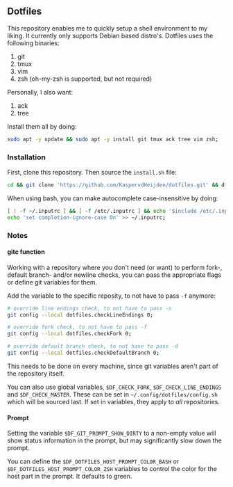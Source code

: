 ## Dotfiles

This repository enables me to quickly setup a shell environment to my liking. It currently only supports Debian based distro's.
Dotfiles uses the following binaries:

1. git
2. tmux
3. vim
4. zsh (oh-my-zsh is supported, but not required)

Personally, I also want:
1. ack
2. tree

Install them all by doing:
```sh
sudo apt -y update && sudo apt -y install git tmux ack tree vim zsh;
```

### Installation

First, clone this repository. Then source the `install.sh` file:
```sh
cd && git clone 'https://github.com/KaspervdHeijden/dotfiles.git' && dfs install;
```

When using bash, you can make autocomplete case-insensitive by doing:
```sh
[ ! -f ~/.inputrc ] && [ -f /etc/.inputrc ] && echo '$include /etc/.inputrc' > ~/.inputrc;
echo 'set completion-ignore-case On' >> ~/.inputrc;
```

### Notes

#### gitc function
Working with a repository where you don't need (or want) to perform fork-, default branch- and/or
newline checks, you can pass the appropriate flags or define git variables for them.

Add the variable to the specific reposity, to not have to pass `-f` anymore:
```sh
# override line endings check, to not have to pass -n
git config --local dotfiles.checkLineEndings 0;

# override fork check, to not have to pass -f
git config --local dotfiles.checkFork 0;

# override default branch check, to not have to pass -d
git config --local dotfiles.checkDefaultBranch 0;
```

This needs to be done on every machine, since git variables aren't part of the repository itself.

You can also use global variables, `$DF_CHECK_FORK`, `$DF_CHECK_LINE_ENDINGS`
and `$DF_CHECK_MASTER`. These can be set in `~/.config/dotfiles/config.sh`
which will be sourced last. If set in variables, they apply to _all_ repositories.

#### Prompt
Setting the variable `$DF_GIT_PROMPT_SHOW_DIRTY` to a non-empty value will
show status information in the prompt, but may significantly slow down the prompt.

You can define the `$DF_DOTFILES_HOST_PROMPT_COLOR_BASH` or `$DF_DOTFILES_HOST_PROMPT_COLOR_ZSH`
variables to control the color for the host part in the prompt. It defaults to green.
